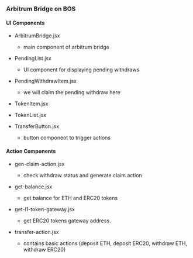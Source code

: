 ### Arbitrum Bridge on BOS

#### UI Components

- ArbitrumBridge.jsx
  - main component of arbitrum bridge
- PendingList.jsx

  - UI component for displaying pending withdraws

- PendingWithdrawItem.jsx

  - we will claim the pending withdraw here

- TokenItem.jsx

- TokenList.jsx

- TransferButton.jsx

  - button component to trigger actions

#### Action Components

- gen-claim-action.jsx

  - check withdraw status and generate claim action

- get-balance.jsx

  - get balance for ETH and ERC20 tokens

- get-l1-token-gateway.jsx

  - get ERC20 tokens gateway address.

- transfer-action.jsx

  - contains basic actions (deposit ETH, deposit ERC20, withdraw ETH, withdraw ERC20)
